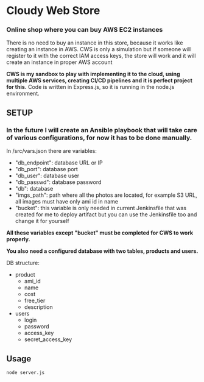 # Cloudy Web Store

### Online shop where you can buy AWS EC2 instances

There is no need to buy an instance in this store, because it works like creating an instance in AWS.
CWS is only a simulation but if someone will register to it with the correct IAM access keys, the store will work and it will create an instance in proper AWS account

**CWS is my sandbox to play with implementing it to the cloud, using multiple AWS services, creating CI/CD pipelines and it is perfect project for this.**
Code is written in Express.js, so it is running in the node.js environment.

## SETUP
### In the future I will create an Ansible playbook that will take care of various configurations, for now it has to be done manually.
In /src/vars.json there are variables:
- "db_endpoint": database URL or IP
- "db_port": database port 
- "db_user": database user
- "db_passwd": database password
- "db": database
- "imgs_path": path where all the photos are located, for example S3 URL, all images must have only ami id in name
- "bucket": this variable is only needed in current Jenkinsfile that was created for me to deploy artifact but you can use the Jenkinsfile too and change it for yourself

**All these variables except "bucket" must be completed for CWS to work properly.**

**You also need a configured database with two tables, products and users.**

DB structure:
- product
  - ami_id
  - name
  - cost
  - free_tier
  - description
- users
  - login
  - password
  - access_key
  - secret_access_key  


## Usage
```
node server.js
```

